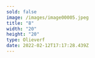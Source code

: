 ```yaml
---
sold: false
image: /images/image00005.jpeg
title: "8"
width: "20"
height: "20"
type: Olieverf
date: 2022-02-12T17:17:28.439Z
---
```

